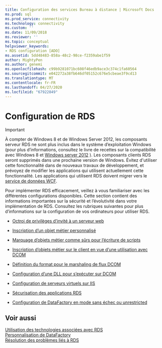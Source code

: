 ```yaml
---
title: Configuration des services Bureau à distance | Microsoft Docs
ms.prod: sql
ms.prod_service: connectivity
ms.technology: connectivity
ms.custom: ''
ms.date: 11/09/2018
ms.reviewer: ''
ms.topic: conceptual
helpviewer_keywords:
- RDS configuration [ADO]
ms.assetid: 5dd48483-858a-48c2-98ce-f2359abe1f59
author: MightyPen
ms.author: genemi
ms.openlocfilehash: c99b9281071bc608f46edb9ace3c374c1fa60564
ms.sourcegitcommit: e042272a38fb646df05152c676e5cbeae3f9cd13
ms.translationtype: MT
ms.contentlocale: fr-FR
ms.lasthandoff: 04/27/2020
ms.locfileid: "67922849"
---
```

# <a name="configuring-rds"></a>Configuration de RDS
> [!IMPORTANT]
>  À compter de Windows 8 et de Windows Server 2012, les composants serveur RDS ne sont plus inclus dans le système d’exploitation Windows (pour plus d’informations, consultez le livre de recettes sur la compatibilité avec Windows 8 et [Windows server 2012](https://www.microsoft.com/download/details.aspx?id=27416) ). Les composants clients RDS seront supprimés dans une prochaine version de Windows. Évitez d'utiliser cette fonctionnalité dans de nouveaux travaux de développement, et prévoyez de modifier les applications qui utilisent actuellement cette fonctionnalité. Les applications qui utilisent RDS doivent migrer vers le [service de données WCF](https://go.microsoft.com/fwlink/?LinkId=199565).  
  
 Pour implémenter RDS efficacement, veillez à vous familiariser avec les différentes configurations disponibles. Cette section contient des informations importantes sur la sécurité et l’évolutivité dans votre implémentation de RDS. Consultez les rubriques suivantes pour plus d’informations sur la configuration de vos ordinateurs pour utiliser RDS.  
  
-   [Octroi de privilèges d’invité à un serveur web](../../../ado/guide/remote-data-service/granting-guest-privileges-to-a-web-server-computer.md)  
  
-   [Inscription d’un objet métier personnalisé](../../../ado/guide/remote-data-service/registering-a-custom-business-object.md)  
  
-   [Marquage d’objets métier comme sûrs pour l’écriture de scripts](../../../ado/guide/remote-data-service/marking-business-objects-as-safe-for-scripting.md)  
  
-   [Inscription d’objets métier sur le client en vue d’une utilisation avec DCOM](../../../ado/guide/remote-data-service/registering-business-objects-on-the-client-for-use-with-dcom.md)  
  
-   [Définition du format pour le marshaling de flux DCOM](../../../ado/guide/remote-data-service/setting-dcom-stream-marshaling-format.md)  
  
-   [Configuration d’une DLL pour s’exécuter sur DCOM](../../../ado/guide/remote-data-service/enabling-a-dll-to-run-on-dcom.md)  
  
-   [Configuration de serveurs virtuels sur IIS](../../../ado/guide/remote-data-service/configuring-virtual-servers-on-iis.md)  
  
-   [Sécurisation des applications RDS](../../../ado/guide/remote-data-service/securing-rds-applications.md)  
  
-   [Configuration de DataFactory en mode sans échec ou unrestricted](../../../ado/guide/remote-data-service/configuring-datafactory-for-safe-or-unrestricted-modes.md)  
  
## <a name="see-also"></a>Voir aussi  
 [Utilisation des technologies associées avec RDS](../../../ado/guide/remote-data-service/using-related-technologies-with-rds.md)   
 [Personnalisation de DataFactory](../../../ado/guide/remote-data-service/datafactory-customization.md)   
 [Résolution des problèmes liés à RDS](../../../ado/guide/remote-data-service/troubleshooting-rds.md)


